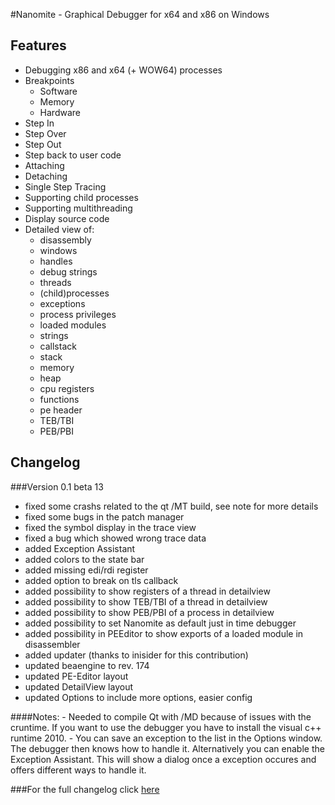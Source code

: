 #Nanomite - Graphical Debugger for x64 and x86 on Windows

## Features
- Debugging x86 and x64 (+ WOW64) processes
- Breakpoints
    - Software
	- Memory
	- Hardware
- Step In
- Step Over
- Step Out
- Step back to user code
- Attaching
- Detaching
- Single Step Tracing
- Supporting child processes
- Supporting multithreading
- Display source code
- Detailed view of:
	- disassembly
	- windows
	- handles
	- debug strings
	- threads
	- (child)processes
	- exceptions
	- process privileges
	- loaded modules
	- strings
	- callstack
	- stack
	- memory
	- heap
	- cpu registers
	- functions
	- pe header
	- TEB/TBI
	- PEB/PBI

## Changelog
###Version 0.1 beta 13
+ fixed some crashs related to the qt /MT build, see note for more details
+ fixed some bugs in the patch manager
+ fixed the symbol display in the trace view
+ fixed a bug which showed wrong trace data
+ added Exception Assistant
+ added colors to the state bar
+ added missing edi/rdi register
+ added option to break on tls callback
+ added possibility to show registers of a thread in detailview
+ added possibility to show TEB/TBI of a thread in detailview
+ added possibility to show PEB/PBI of a process in detailview
+ added possibility to set Nanomite as default just in time debugger
+ added possibility in PEEditor to show exports of a loaded module in disassembler
+ added updater (thanks to inisider for this contribution)
+ updated beaengine to rev. 174
+ updated PE-Editor layout
+ updated DetailView layout
+ updated Options to include more options, easier config 

####Notes:
	- Needed to compile Qt with /MD because of issues with the cruntime. If you want to use the
	  debugger you have to install the visual c++ runtime 2010. 
	- You can save an exception to the list in the Options window. The debugger then knows how to handle it.
	  Alternatively you can enable the Exception Assistant. This will show a dialog once a exception occures and
	  offers different ways to handle it.

###For the full changelog click [here](https://github.com/zer0fl4g/Nanomite/blob/master/changelog.md)